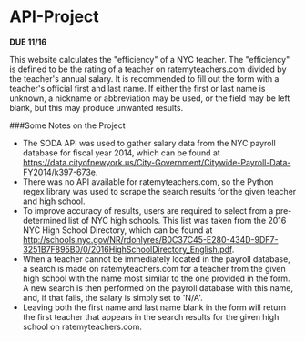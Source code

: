 # API-Project

**DUE 11/16**

This website calculates the "efficiency" of a NYC teacher.
The "efficiency" is defined to be the rating of a teacher on ratemyteachers.com divided by the teacher's annual salary.
It is recommended to fill out the form with a teacher's official first and last name.
If either the first or last name is unknown, a nickname or abbreviation may be used, or the field may be left blank, but this may produce unwanted results.

###Some Notes on the Project
 - The SODA API was used to gather salary data from the NYC payroll database for fiscal year 2014, which can be found at https://data.cityofnewyork.us/City-Government/Citywide-Payroll-Data-FY2014/k397-673e.
 - There was no API available for ratemyteachers.com, so the Python regex library was used to scrape the search results for the given teacher and high school.
 - To improve accuracy of results, users are required to select from a pre-determined list of NYC high schools. This list was taken from the 2016 NYC High School Directory, which can be found at http://schools.nyc.gov/NR/rdonlyres/B0C37C45-E280-434D-9DF7-3251B7F895B0/0/2016HighSchoolDirectory_English.pdf.
 - When a teacher cannot be immediately located in the payroll database, a search is made on ratemyteachers.com for a teacher from the given high school with the name most similar to the one provided in the form. A new search is then performed on the payroll database with this name, and, if that fails, the salary is simply set to 'N/A'.
 - Leaving both the first name and last name blank in the form will return the first teacher that appears in the search results for the given high school on ratemyteachers.com.
